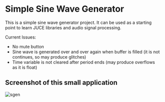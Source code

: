 # Simple Sine Wave Generator
This is a simple sine wave generator project. It can be used as a starting point to learn JUCE libraries and audio signal processing.

Current Issues:
* No mute button
* Sine wave is generated over and over again when buffer is filled (it is not continues, so may produce glitches)
* Time variable is not cleared after period ends (may produce overflows as it is float)

## Screenshot of this small application

![sgen](https://cloud.githubusercontent.com/assets/2100323/17632952/bc8e440e-60d3-11e6-851c-abef9c71d85e.PNG)
